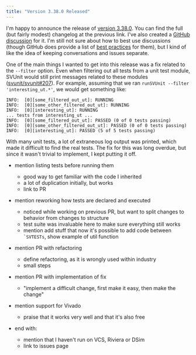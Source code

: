 ```yaml
---
title: "Version 3.38.0 Released"
---
```


I'm happy to announce the release of [version 3.38.0](https://github.com/svunit/svunit/releases/tag/v3.38.0).
You can find the full (but fairly modest) changelog at the previous link.
I've also created a [GitHub discussion](https://github.com/svunit/svunit/discussions/309) for it.
I'm still not sure about how to best use discussions
(though GitHub does provide a list of [best practices](https://docs.github.com/en/discussions/guides/best-practices-for-community-conversations-on-github) for them),
but I kind of like the idea of keeping conversations and issues separate.

One of the main things I wanted to get into this release was a fix related to the `--filter` option.
Even when filtering out all tests from a unit test module,
SVUnit would still print messages related to these modules ([svunit/svunit#207](https://github.com/svunit/svunit/issues/207)).
For example, assuming that we ran `runSVUnit --filter 'interesting_ut.*'`,
we would get something like:

```
INFO:  [0][some_filtered_out_ut]: RUNNING
INFO:  [0][some_other_filtered_out_ut]: RUNNING
INFO:  [0][interesting_ut]: RUNNING
... tests from interesting_ut ...
INFO:  [0][some_filtered_out_ut]: PASSED (0 of 0 tests passing)
INFO:  [0][some_other_filtered_out_ut]: PASSED (0 of 0 tests passing)
INFO:  [0][interesting_ut]: PASSED (5 of 5 tests passing)
```

With many unit tests,
a lot of extraneous log output was printed,
which made it difficult to find the real tests.
The fix for this was long overdue,
but since it wasn't trivial to implement,
I kept putting it off.

- mention listing tests before running them
  - good way to get familiar with the code I inherited
  - a lot of duplication initially, but works
  - link to PR

- mention reworking how tests are declared and executed
  - noticed while working on previous PR, but want to split changes to behavior from changes to structure
  - test suite was invaluable here to make sure everything still works
  - mention add stuff that now it's possible to add code between `` `SVTESTs ``, show example of util function

- mention PR with refactoring
  - define refactoring, as it is wrongly used within industry
  - small steps

- mention PR with implementation of fix
  - "implement a difficult change, first make it easy, then make the change"

- mention support for Vivado
  - praise that it works very well and that it's also free

- end with:
  - mention that I haven't run on VCS, Riviera or DSim
  - link to issues page
